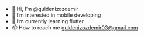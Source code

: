 - 👋 Hi, I’m @guldenizozdemir
- 👀 I’m interested in mobile developing 
- 🌱 I’m currently learning flutter
- 📫 How to reach me guldenizozdemir03@gmail.com

